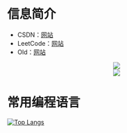 # 信息简介
- CSDN：[网站](https://blog.csdn.net/qq_42750240)
- LeetCode：[网站](https://leetcode.cn/u/wh1024/)
- Old：[网站](https://github.com/hhhweihan)
<div align="center">
<img src="https://github-readme-stats.vercel.app/api?username=hhhweihan&count_private=true&show_icons=true&theme=tokyonight" align="center" />
</div>

<div align="center" style="margin-bottom: 10px;">
<img src="https://profile-counter.glitch.me/hhhweihan/count.svg" align="center" />
</div>

# 常用编程语言
[![Top Langs](https://github-readme-stats.vercel.app/api/top-langs/?username=hhhweihan)](https://github.com/anuraghazra/github-readme-stats)
